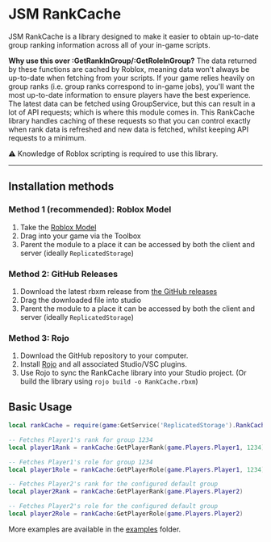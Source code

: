 # JSM RankCache

JSM RankCache is a library designed to make it easier to obtain up-to-date group ranking information across all of your in-game scripts.

**Why use this over :GetRankInGroup/:GetRoleInGroup?**
The data returned by these functions are cached by Roblox, meaning data won't always be up-to-date when fetching from your scripts.
If your game relies heavily on group ranks (i.e. group ranks correspond to in-game jobs), you'll want the most up-to-date information to ensure players have the best experience.
The latest data can be fetched using GroupService, but this can result in a lot of API requests; which is where this module comes in.
This RankCache library handles caching of these requests so that you can control exactly when rank data is refreshed and new data is fetched, whilst keeping API requests to a minimum.

⚠️ Knowledge of Roblox scripting is required to use this library.

---

## Installation methods

### Method 1 (recommended): Roblox Model
1. Take the [Roblox Model](https://google.com)
2. Drag into your game via the Toolbox
3. Parent the module to a place it can be accessed by both the client and server (ideally `ReplicatedStorage`)

### Method 2: GitHub Releases
1. Download the latest rbxm release from [the GitHub releases](https://github.com/TheCakeChicken/RankCache/releases)
2. Drag the downloaded file into studio
3. Parent the module to a place it can be accessed by both the client and server (ideally `ReplicatedStorage`)

### Method 3: Rojo
1. Download the GitHub repository to your computer.
2. Install [Rojo](https://rojo.space/) and all associated Studio/VSC plugins.
3. Use Rojo to sync the RankCache library into your Studio project. (Or build the library using `rojo build -o RankCache.rbxm`)

## Basic Usage
```lua
local rankCache = require(game:GetService('ReplicatedStorage').RankCache)

-- Fetches Player1's rank for group 1234
local player1Rank = rankCache:GetPlayerRank(game.Players.Player1, 1234)

-- Fetches Player1's role for group 1234
local player1Role = rankCache:GetPlayerRole(game.Players.Player1, 1234)

-- Fetches Player2's rank for the configured default group
local player2Rank = rankCache:GetPlayerRank(game.Players.Player2)

-- Fetches Player2's role for the configured default group
local player2Role = rankCache:GetPlayerRole(game.Players.Player2)
```

More examples are available in the [examples](https://google.com) folder.